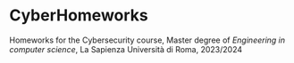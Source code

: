 # CyberHomeworks
Homeworks for the Cybersecurity course, Master degree of _Engineering in computer science_, La Sapienza Università di Roma, 2023/2024
